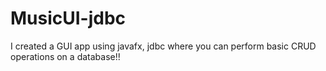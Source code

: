 # MusicUI-jdbc

I created a GUI app using javafx, jdbc where you can perform basic CRUD operations on a database!! 
